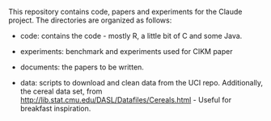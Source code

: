 This repository contains code, papers and experiments for the Claude project. The directories are organized as follows:

-  code: contains the code - mostly R, a little bit of C and some Java.

-  experiments: benchmark and experiments used for CIKM paper

-  documents: the papers to be written.

-  data: scripts to download and clean data from the UCI repo. Additionally, the cereal data set, from
   http://lib.stat.cmu.edu/DASL/Datafiles/Cereals.html -
   Useful for breakfast inspiration.